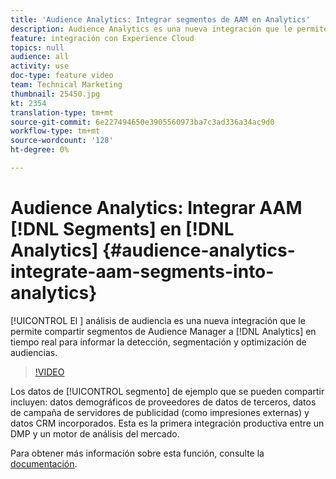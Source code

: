 ```yaml
---
title: 'Audience Analytics: Integrar segmentos de AAM en Analytics'
description: Audience Analytics es una nueva integración que le permite compartir segmentos de Audience Manager (AAM) a Analytics (AA) en tiempo real para informar sobre el descubrimiento, la segmentación y la optimización de audiencias.
feature: integración con Experience Cloud
topics: null
audience: all
activity: use
doc-type: feature video
team: Technical Marketing
thumbnail: 25450.jpg
kt: 2354
translation-type: tm+mt
source-git-commit: 6e227494650e3905560973ba7c3ad336a34ac9d0
workflow-type: tm+mt
source-wordcount: '128'
ht-degree: 0%

---
```



# Audience Analytics: Integrar AAM [!DNL Segments] en [!DNL Analytics] {#audience-analytics-integrate-aam-segments-into-analytics}

[!UICONTROL El ] análisis de audiencia es una nueva integración que le permite compartir segmentos de Audience Manager a   [!DNL Analytics] en tiempo real para informar la detección, segmentación y optimización de audiencias.

>[!VIDEO](https://video.tv.adobe.com/v/25450/?quality=12)

Los datos de [!UICONTROL segmento] de ejemplo que se pueden compartir incluyen: datos demográficos de proveedores de datos de terceros, datos de campaña de servidores de publicidad (como impresiones externas) y datos CRM incorporados. Esta es la primera integración productiva entre un DMP y un motor de análisis del mercado.

Para obtener más información sobre esta función, consulte la [documentación](https://marketing.adobe.com/resources/help/en_US/analytics/audiences/).
